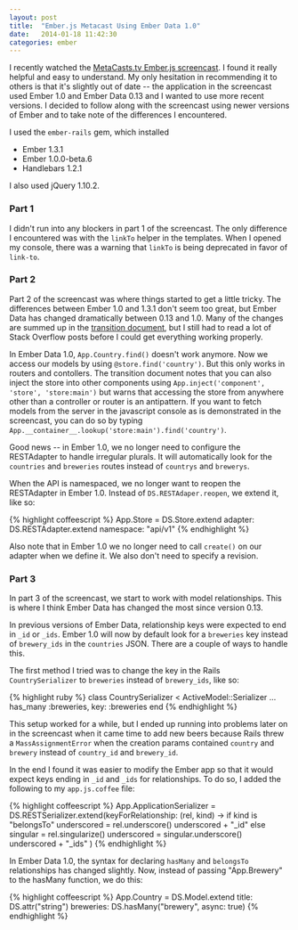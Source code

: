 ```yaml
---
layout: post
title:  "Ember.js Metacast Using Ember Data 1.0"
date:   2014-01-18 11:42:30
categories: ember
---
```


I recently watched the [MetaCasts.tv Ember.js screencast](http://www.metacasts.tv/casts/ember-js-pts-1-4). I found it really helpful and easy to understand. My only hesitation in recommending it to others is that it's slightly out of date -- the application in the screencast used Ember 1.0 and Ember Data 0.13 and I wanted to use more recent versions. I decided to follow along with the screencast using newer versions of Ember and to take note of the differences I encountered. 

I used the `ember-rails` gem, which installed

* Ember 1.3.1
* Ember 1.0.0-beta.6
* Handlebars 1.2.1

I also used jQuery 1.10.2.

### Part 1

I didn't run into any blockers in part 1 of the screencast. The only difference I encountered was with the `linkTo` helper in the templates. When I opened my console, there was a warning that `linkTo` is being deprecated in favor of `link-to`.

### Part 2

Part 2 of the screencast was where things started to get a little tricky. The differences between Ember 1.0 and 1.3.1 don't seem too great, but Ember Data has changed dramatically between 0.13 and 1.0. Many of the changes are summed up in the [transition document](https://github.com/emberjs/data/blob/master/TRANSITION.md), but I still had to read a lot of Stack Overflow posts before I could get everything working properly.

In Ember Data 1.0, `App.Country.find()` doesn't work anymore. Now we access our models by using `@store.find('country')`. But this only works in routers and contollers. The transition document notes that you can also inject the store into other components using `App.inject('component', 'store', 'store:main')` but warns that accessing the store from anywhere other than a controller or router is an antipattern. If you want to fetch models from the server in the javascript console as is demonstrated in the screencast, you can do so by typing `App.__container__.lookup('store:main').find('country')`.

Good news -- in Ember 1.0, we no longer need to configure the RESTAdapter to handle irregular plurals. It will automatically look for the `countries` and `breweries` routes instead of `countrys` and `brewerys`.

When the API is namespaced, we no longer want to reopen the RESTAdapter in Ember 1.0. Instead of `DS.RESTAdaper.reopen`, we extend it, like so:

{% highlight coffeescript %}
  App.Store = DS.Store.extend
    adapter: DS.RESTAdapter.extend
      namespace: "api/v1"
{% endhighlight %}

Also note that in Ember 1.0 we no longer need to call `create()` on our adapter when we define it. We also don't need to specify a revision.

### Part 3

In part 3 of the screencast, we start to work with model relationships. This is where I think Ember Data has changed the most since version 0.13.

In previous versions of Ember Data, relationship keys were expected to end in `_id` or `_ids`. Ember 1.0 will now by default look for a `breweries` key instead of `brewery_ids` in the `countries` JSON. There are a couple of ways to handle this.

The first method I tried was to change the key in the Rails `CountrySerializer` to `breweries` instead of `brewery_ids`, like so:

{% highlight ruby %}
  class CountrySerializer < ActiveModel::Serializer
    ...
    has_many :breweries, key: :breweries
  end
{% endhighlight %}

This setup worked for a while, but I ended up running into problems later on in the screencast when it came time to add new beers because Rails threw a `MassAssignmentError` when the creation params contained `country` and `brewery` instead of `country_id` and `brewery_id`.

In the end I found it was easier to modify the Ember app so that it would expect keys ending in `_id` and `_ids` for relationships. To do so, I added the following to my `app.js.coffee` file:

{% highlight coffeescript %}
  App.ApplicationSerializer = DS.RESTSerializer.extend(keyForRelationship: (rel, kind) ->
    if kind is "belongsTo"
      underscored = rel.underscore()
      underscored + "_id"
    else
      singular = rel.singularize()
      underscored = singular.underscore()
      underscored + "_ids"
  )
{% endhighlight %}

In Ember Data 1.0, the syntax for declaring `hasMany` and `belongsTo` relationships has changed slightly. Now, instead of passing "App.Brewery" to the hasMany function, we do this:

{% highlight coffeescript %}
  App.Country = DS.Model.extend
    title: DS.attr("string")
    breweries: DS.hasMany("brewery", async: true)
{% endhighlight %}
